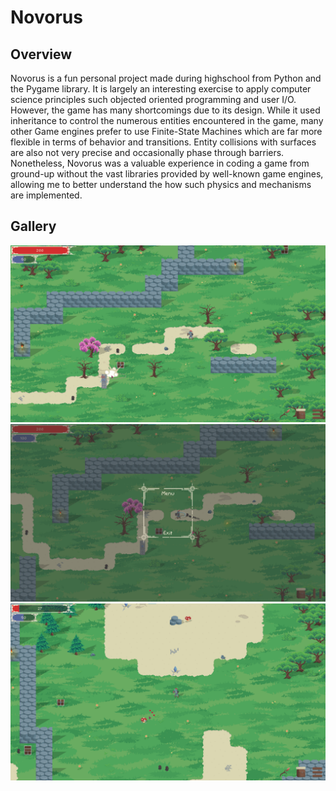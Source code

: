 # Novorus

## Overview
Novorus is a fun personal project made during highschool from Python and the Pygame library. It is largely an interesting exercise to apply computer science principles such objected oriented programming and user I/O. However, the game has many shortcomings due to its design. While it used inheritance to control the numerous entities encountered in the game, many other Game engines prefer to use Finite-State Machines which are far more flexible in terms of behavior and transitions. Entity collisions with surfaces are also not very precise and occasionally phase through barriers. Nonetheless, Novorus was a valuable experience in coding a game from ground-up without the vast libraries provided by well-known game engines, allowing me to better understand the how such physics and mechanisms are implemented.

## Gallery
![Game Screenshot](https://github.com/KevinZhang2135/Novorus/blob/main/game_screenshot1.png?raw=true)
![Game Screenshot](https://github.com/KevinZhang2135/Novorus/blob/main/game_screenshot2.png?raw=true)
![Game Screenshot](https://github.com/KevinZhang2135/Novorus/blob/main/game_screenshot3.png?raw=true)
